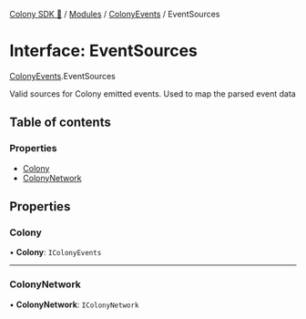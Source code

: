 [Colony SDK 🚀](../README.md) / [Modules](../modules.md) / [ColonyEvents](../modules/ColonyEvents.md) / EventSources

# Interface: EventSources

[ColonyEvents](../modules/ColonyEvents.md).EventSources

Valid sources for Colony emitted events. Used to map the parsed event data

## Table of contents

### Properties

- [Colony](ColonyEvents.EventSources.md#colony)
- [ColonyNetwork](ColonyEvents.EventSources.md#colonynetwork)

## Properties

### Colony

• **Colony**: `IColonyEvents`

___

### ColonyNetwork

• **ColonyNetwork**: `IColonyNetwork`
